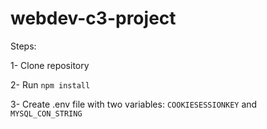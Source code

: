 # webdev-c3-project

Steps:

1- Clone repository

2- Run <code>npm install</code>

3- Create .env file with two variables: <code>COOKIESESSIONKEY</code> and <code>MYSQL_CON_STRING</code>
